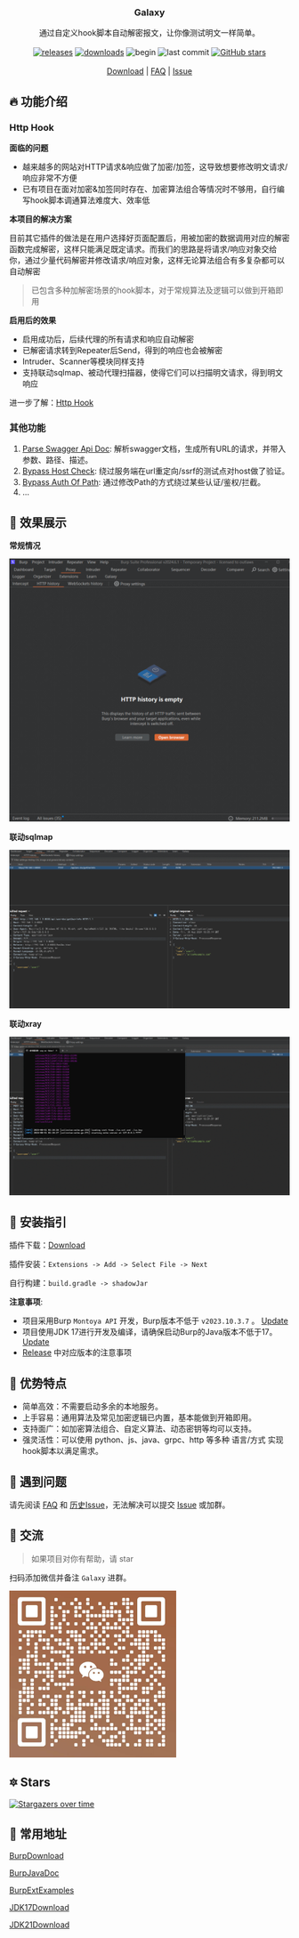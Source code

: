 <h3 align="center">Galaxy</h3>
<p align="center">
通过自定义hook脚本自动解密报文，让你像测试明文一样简单。
<br>
<br>
<a href="https://github.com/outlaws-bai/Galaxy/releases"><img alt="releases" src="https://img.shields.io/github/release/outlaws-bai/Galaxy"/></a>
<a href="https://github.com/outlaws-bai/Galaxy/releases"><img alt="downloads" src="https://img.shields.io/github/downloads/outlaws-bai/Galaxy/total?color=orange"/></a>
<img alt="begin" src="https://img.shields.io/badge/begin-202406-green"/>
<img alt="last commit" src="https://img.shields.io/github/last-commit/outlaws-bai/Galaxy"/>
<a href="https://github.com/outlaws-bai/Galaxy/stargazers"><img alt="GitHub stars" src="https://img.shields.io/github/stars/outlaws-bai/Galaxy"/></a>
<br>
<br>
<a href="https://github.com/outlaws-bai/Galaxy/releases">Download</a> | 
<a href="https://github.com/outlaws-bai/Galaxy/blob/main/docs/FAQ.md">FAQ</a> | 
<a href="https://github.com/outlaws-bai/Galaxy/issues">Issue</a>
</p>

## 🔥 功能介绍

### Http Hook

**面临的问题**

- 越来越多的网站对HTTP请求&响应做了加密/加签，这导致想要修改明文请求/响应非常不方便
- 已有项目在面对加密&加签同时存在、加密算法组合等情况时不够用，自行编写hook脚本调通算法难度大、效率低

**本项目的解决方案**

目前其它插件的做法是在用户选择好页面配置后，用被加密的数据调用对应的解密函数完成解密，这样只能满足既定请求。而我们的思路是将请求/响应对象交给你，通过少量代码解密并修改请求/响应对象，这样无论算法组合有多复杂都可以自动解密

> 已包含多种加解密场景的hook脚本，对于常规算法及逻辑可以做到开箱即用

**启用后的效果**

- 启用成功后，后续代理的所有请求和响应自动解密
- 已解密请求转到Repeater后Send，得到的响应也会被解密
- Intruder、Scanner等模块同样支持
- 支持联动sqlmap、被动代理扫描器，使得它们可以扫描明文请求，得到明文响应

进一步了解：[Http Hook](https://github.com/outlaws-bai/Galaxy/blob/main/docs/HttpHook.md)

### 其他功能

1. [Parse Swagger Api Doc](https://github.com/outlaws-bai/Galaxy/blob/main/docs/Other.md#Parse-Swagger-Api-Doc):  解析swagger文档，生成所有URL的请求，并带入参数、路径、描述。
2. [Bypass Host Check](https://github.com/outlaws-bai/Galaxy/blob/main/docs/Other.md#Bypass-Host-Check):  绕过服务端在url重定向/ssrf的测试点对host做了验证。
3. [Bypass Auth Of Path](https://github.com/outlaws-bai/Galaxy/blob/main/docs/Other.md#Bypass-Auth-Of-Path):  通过修改Path的方式绕过某些认证/鉴权/拦截。
4. ...

## 🎥 效果展示

**常规情况**

![hook](https://raw.githubusercontent.com/outlaws-bai/picture/main/img/hook.gif)

**联动sqlmap**

![linkage-sqlmap](https://raw.githubusercontent.com/outlaws-bai/picture/main/img/linkage-sqlmap.gif)

**联动xray**

![linkage-xray](https://raw.githubusercontent.com/outlaws-bai/picture/main/img/linkage-xray.gif)

## 🚀 安装指引

插件下载：[Download](https://github.com/outlaws-bai/Galaxy/releases)

插件安装：`Extensions -> Add -> Select File -> Next`

自行构建：`build.gradle -> shadowJar`

**注意事项**:

- 项目采用Burp `Montoya API` 开发，Burp版本不低于 `v2023.10.3.7` 。 [Update](https://github.com/outlaws-bai/Galaxy?tab=readme-ov-file#%E5%B8%B8%E7%94%A8%E5%9C%B0%E5%9D%80)
- 项目使用JDK 17进行开发及编译，请确保启动Burp的Java版本不低于17。 [Update](https://github.com/outlaws-bai/Galaxy?tab=readme-ov-file#%E5%B8%B8%E7%94%A8%E5%9C%B0%E5%9D%80)
- [Release](https://github.com/outlaws-bai/Galaxy/releases) 中对应版本的注意事项

## 📶 优势特点

- 简单高效：不需要启动多余的本地服务。
- 上手容易：通用算法及常见加密逻辑已内置，基本能做到开箱即用。
- 支持面广：如加密算法组合、自定义算法、动态密钥等均可以支持。
- 强灵活性：可以使用 python、js、java、grpc、http 等多种 语言/方式 实现hook脚本以满足需求。

## 🐛 遇到问题

请先阅读 [FAQ](https://github.com/outlaws-bai/Galaxy/blob/main/docs/FAQ.md) 和 [历史Issue](https://github.com/outlaws-bai/Galaxy/issues?q=is%3Aissue+is%3Aclosed)，无法解决可以提交 [Issue](https://github.com/outlaws-bai/Galaxy/issues) 或加群。

## 📢 交流

> 如果项目对你有帮助，请 star

扫码添加微信并备注 `Galaxy` 进群。

<img src="https://raw.githubusercontent.com/outlaws-bai/picture/main/img/image-20240731000104866.png" width="300" height="300"/>

## 🔯 Stars

[![Stargazers over time](https://starchart.cc/outlaws-bai/Galaxy.svg?variant=adaptive)](https://starchart.cc/outlaws-bai/Galaxy)

## 🔗 常用地址

[BurpDownload](https://portswigger.net/burp/releases#professional)

[BurpJavaDoc](https://portswigger.github.io/burp-extensions-montoya-api/javadoc/burp/api/montoya/MontoyaApi.html)

[BurpExtExamples](https://github.com/PortSwigger/burp-extensions-montoya-api-examples)

[JDK17Download](https://docs.aws.amazon.com/corretto/latest/corretto-17-ug/downloads-list.html)

[JDK21Download](https://docs.aws.amazon.com/corretto/latest/corretto-21-ug/downloads-list.html)
